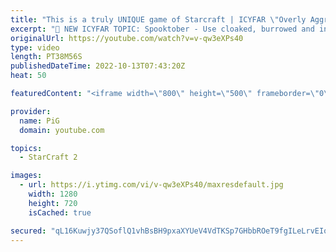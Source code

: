 ```yaml
---
title: "This is a truly UNIQUE game of Starcraft | ICYFAR \"Overly Aggressive\" - StarCraft 2"
excerpt: "🤯 NEW ICYFAR TOPIC: Spooktober - Use cloaked, burrowed and invisible units as much as possible. Extra points for creativity. Send submissions to eonblu95@gmail.com as attachment AND only ICYFAR as the subject. Max 1 replay per person. Latest submission is on the 31st October -- 🤯 In this week’s episode"
originalUrl: https://youtube.com/watch?v=v-qw3eXPs40
type: video
length: PT38M56S
publishedDateTime: 2022-10-13T07:43:20Z
heat: 50

featuredContent: "<iframe width=\"800\" height=\"500\" frameborder=\"0\" src=\"https://www.youtube.com/embed/v-qw3eXPs40\" allow=\"accelerometer; autoplay; encrypted-media; gyroscope; picture-in-picture\" allowfullscreen></iframe>"

provider:
  name: PiG
  domain: youtube.com

topics:
  - StarCraft 2

images:
  - url: https://i.ytimg.com/vi/v-qw3eXPs40/maxresdefault.jpg
    width: 1280
    height: 720
    isCached: true

secured: "qL16Kuwjy37QSoflQ1vhBsBH9pxaXYUeV4VdTKSp7GHbbROeT9fgILeLrvEIoxv+414Wyl5ZvTaPxraVJzXFmVFxwBOS04TJwU8yi+UsXI8itnLDLOGa8LeQuy3xi++BPlaTICwIWh7pl7jmJmr+55okLTPMb68I4MM+SIKPJAau4ouxuEK+f5l/fm8KVRv0swO01e6hgxNf3NDfDXHJlPiBZ8yafeLWG3hUbammREQg48G9j4DLzfLaRUmom6qrTkBcc2/4tHzwcC54pwwlWGkg/ycKbE/RlvRytLCozh1UwTkUJ6tz6VWVNdAbObcJG8gctRiO3A6CiBzKIOQrowZYMMrC8H1wDDegXiio6JvBN667hucderLy+MICqWS7MVmgsRU5LGZX+h1rTuWnh8/WyhA0MCecZ0QMC7vVON0=;0eEOopKOwiff5bllUI25aQ=="
---
```


